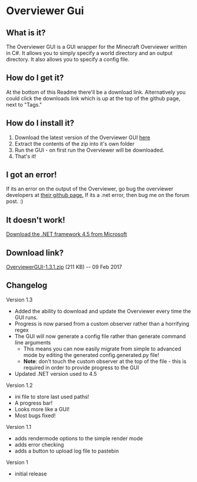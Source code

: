 Overviewer Gui
==============

What is it?
-----------
The Overviewer GUI is a GUI wrapper for the Minecraft Overviewer written in C#. 
It allows you to simply specify a world directory and an output directory. It also 
allows you to specify a config file.

How do I get it?
----------------
At the bottom of this Readme there'll be a download link. Alternatively you could 
click the downloads link which is up at the top of the github page, next to "Tags."

How do I install it?
--------------------
1. Download the latest version of the Overviewer GUI [here](https://github.com/rymate1234/Overviewer-GUI/releases)
2. Extract the contents of the zip into it's own folder
3. Run the GUI - on first run the Overviewer will be downloaded.
4. That's it!

I got an error!
---------------
If its an error on the output of the Overviewer, go bug the overviewer developers at [their github page.](https://github.com/overviewer/Minecraft-Overviewer)
If its a .net error, then bug me on the forum post. :)

It doesn't work!
----------------
[Download the .NET framework 4.5 from Microsoft](https://www.microsoft.com/en-us/download/details.aspx?id=30653)

Download link?
--------------
[OverviewerGUI-1.3.1.zip][dl] (211 KB) -- 09 Feb 2017

[dl]: https://github.com/rymate1234/Overviewer-GUI/releases/download/1.3.1/Overviewer-1.3.1.zip

Changelog
---------

Version 1.3

-  Added the ability to download and update the Overviewer every time the GUI runs.
-  Progress is now parsed from a custom observer rather than a horrifying regex 
-  The GUI will now generate a config file rather than generate command line arguments
    - This means you can now easily migrate from simple to advanced mode by editing the
      generated config.generated.py file!
    - **Note**: don't touch the custom observer at the top of the file - this is required
      in order to provide progress to the GUI
-  Updated .NET version used to 4.5

Version 1.2

-  ini file to store last used paths!
-  A progress bar!
-  Looks more like a GUI!
-  Most bugs fixed!

Version 1.1

-  adds rendermode options to the simple render mode
-  adds error checking
-  adds a button to upload log file to pastebin

Version 1

-  initial release